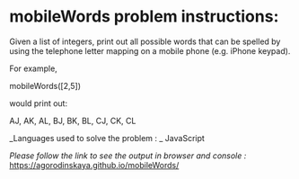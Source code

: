 # mobileWords problem instructions:

Given a list of integers, print out all possible words that can be spelled by using the telephone letter mapping on a mobile phone (e.g. iPhone keypad).

For example,

mobileWords([2,5])

would print out:

AJ, AK, AL, BJ, BK, BL, CJ, CK, CL

_Languages used to solve the problem : _
JavaScript

_Please follow the link to see the output in browser and console :_
https://agorodinskaya.github.io/mobileWords/
